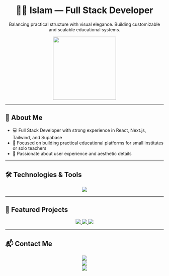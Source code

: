 <h1 align="center">👨‍💻 Islam — Full Stack Developer</h1>
<p align="center">Balancing practical structure with visual elegance. Building customizable and scalable educational systems.</p>

<p align="center">
  <img src="https://media.giphy.com/media/qgQUggAC3Pfv687qPC/giphy.gif" width="200" />
</p>

---

## 🧠 About Me

- 💻 Full Stack Developer with strong experience in React, Next.js, Tailwind, and Supabase  
- 🧩 Focused on building practical educational platforms for small institutes or solo teachers  
- 🎨 Passionate about user experience and aesthetic details  

---

## 🛠 Technologies & Tools

<p align="center">
  <img src="https://skillicons.dev/icons?i=react,nextjs,tailwind,typescript,express,postgresql,supabase,figma" />
</p>

---

## 🚀 Featured Projects

<p align="center">
  <a href="https://github.com/your-username/student-management" target="_blank">
    <img src="https://github-readme-stats.vercel.app/api/pin/?username=your-username&repo=student-management&theme=radical" />
  </a>
  <a href="https://github.com/your-username/shop-demo" target="_blank">
    <img src="https://github-readme-stats.vercel.app/api/pin/?username=your-username&repo=shop-demo&theme=radical" />
  </a>
  <a href="https://github.com/your-username/mobile-edu-app" target="_blank">
    <img src="https://github-readme-stats.vercel.app/api/pin/?username=your-username&repo=mobile-edu-app&theme=radical" />
  </a>
</p>

---

## 📬 Contact Me

<p align="center">
  <a href="mailto:hdayaaslam34@gmail.com@" target="_blank">
    <img src="https://img.shields.io/badge/Email-islam@example.com-D14836?style=for-the-badge&logo=gmail&logoColor=white" />
  </a>
<br/>
  <a href="https://www.linkedin.com/in/islam-hadaya-60a056357?utm_source=share&utm_campaign=share_via&utm_content=profile&utm_medium=android_app " target="_blank">
    <img src="https://img.shields.io/badge/Twitter-@islam_dev-1DA1F2?style=for-the-badge&logo=twitter&logoColor=white" />
  </a>
</br>
  <a href="https://www.linkedin.com/in/islam-dev" target="_blank">
    <img src="https://img.shields.io/badge/LinkedIn-Islam%20Dev-0077B5?style=for-the-badge&logo=linkedin&logoColor=white" />
  </a
</p>
